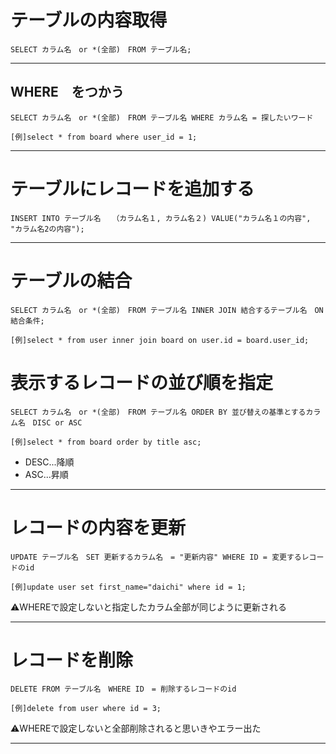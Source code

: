 # テーブルの内容取得
~~~
SELECT カラム名　or *(全部)　FROM テーブル名;
~~~
***

## WHERE　をつかう
~~~
SELECT カラム名　or *(全部)　FROM テーブル名 WHERE カラム名 = 探したいワード

[例]select * from board where user_id = 1;
~~~
***


# テーブルにレコードを追加する
~~~
INSERT INTO テーブル名　　（カラム名１, カラム名２) VALUE("カラム名１の内容", "カラム名2の内容");
~~~
***

# テーブルの結合
~~~
SELECT カラム名　or *(全部)　FROM テーブル名 INNER JOIN 結合するテーブル名　ON　結合条件;

[例]select * from user inner join board on user.id = board.user_id;
~~~

# 表示するレコードの並び順を指定
~~~
SELECT カラム名　or *(全部)　FROM テーブル名 ORDER BY 並び替えの基準とするカラム名　DISC or ASC

[例]select * from board order by title asc;
~~~
- DESC...降順
- ASC...昇順
***

# レコードの内容を更新
~~~
UPDATE テーブル名　SET 更新するカラム名　= "更新内容" WHERE ID = 変更するレコードのid

[例]update user set first_name="daichi" where id = 1;
~~~
⚠️WHEREで設定しないと指定したカラム全部が同じように更新される
***

# レコードを削除
~~~
DELETE FROM テーブル名　WHERE ID　= 削除するレコードのid

[例]delete from user where id = 3;
~~~
⚠️WHEREで設定しないと全部削除されると思いきやエラー出た
***



